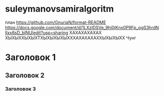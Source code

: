 # suleymanovsamiralgoritm
план 
https://github.com/GnuriaN/format-README
https://docs.google.com/document/d/1LXzIDSVe_9hi0jKnx0P9Fp_pgS3hrdNlIxx6sD_blNU/edit?usp=sharing
ХАХАХАХАХАХ
ХЫХЫХХЫХЫХТХЫХЫХЫХЫХХХАХАХАХАХХЫХЫХЫХХ Чунг
# Заголовок 1 
## Заголовок 2
### Заголовок 3
